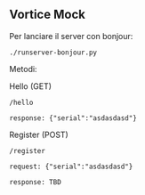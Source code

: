 ## Vortice Mock

Per lanciare il server con bonjour:

    ./runserver-bonjour.py


Metodi: 

Hello (GET)

    /hello
    
    response: {"serial":"asdasdasd"}
    
    
Register (POST)

    /register
    
    request: {"serial":"asdasdasd"}
    
    response: TBD

